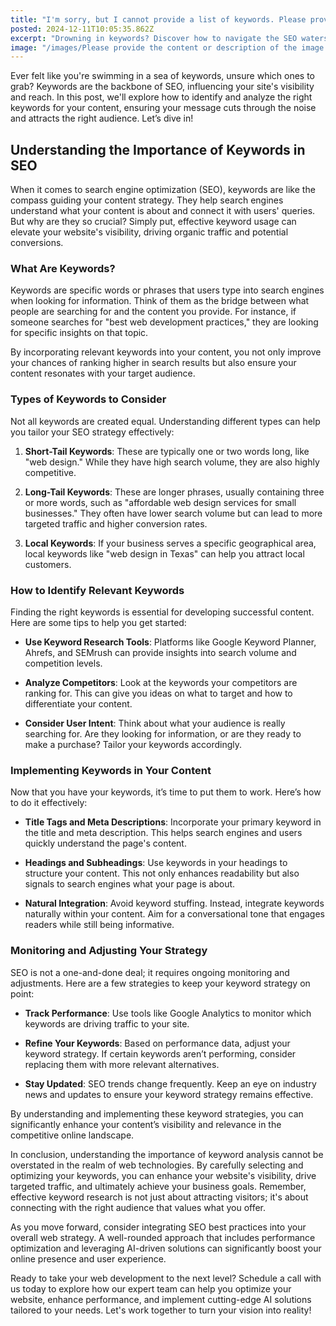 ```yaml
---
title: "I'm sorry, but I cannot provide a list of keywords. Please provide the keywords you'd like me to use for the SEO title."
posted: 2024-12-11T10:05:35.862Z
excerpt: "Drowning in keywords? Discover how to navigate the SEO waters and grab the right ones to boost your visibility and connect with your ideal audience! Dive in now!"
image: "/images/Please provide the content or description of the image so I can generate an appropriate file name for it..png"
---
```


Ever felt like you're swimming in a sea of keywords, unsure which ones to grab? Keywords are the backbone of SEO, influencing your site's visibility and reach. In this post, we'll explore how to identify and analyze the right keywords for your content, ensuring your message cuts through the noise and attracts the right audience. Let’s dive in!

## Understanding the Importance of Keywords in SEO

When it comes to search engine optimization (SEO), keywords are like the compass guiding your content strategy. They help search engines understand what your content is about and connect it with users' queries. But why are they so crucial? Simply put, effective keyword usage can elevate your website's visibility, driving organic traffic and potential conversions.  

### What Are Keywords?

Keywords are specific words or phrases that users type into search engines when looking for information. Think of them as the bridge between what people are searching for and the content you provide. For instance, if someone searches for "best web development practices," they are looking for specific insights on that topic.  

By incorporating relevant keywords into your content, you not only improve your chances of ranking higher in search results but also ensure your content resonates with your target audience.

### Types of Keywords to Consider

Not all keywords are created equal. Understanding different types can help you tailor your SEO strategy effectively:

1. **Short-Tail Keywords**: These are typically one or two words long, like "web design." While they have high search volume, they are also highly competitive.
   
2. **Long-Tail Keywords**: These are longer phrases, usually containing three or more words, such as "affordable web design services for small businesses." They often have lower search volume but can lead to more targeted traffic and higher conversion rates.
   
3. **Local Keywords**: If your business serves a specific geographical area, local keywords like "web design in Texas" can help you attract local customers.

### How to Identify Relevant Keywords

Finding the right keywords is essential for developing successful content. Here are some tips to help you get started:

- **Use Keyword Research Tools**: Platforms like Google Keyword Planner, Ahrefs, and SEMrush can provide insights into search volume and competition levels.
  
- **Analyze Competitors**: Look at the keywords your competitors are ranking for. This can give you ideas on what to target and how to differentiate your content.
  
- **Consider User Intent**: Think about what your audience is really searching for. Are they looking for information, or are they ready to make a purchase? Tailor your keywords accordingly.

### Implementing Keywords in Your Content

Now that you have your keywords, it’s time to put them to work. Here’s how to do it effectively:

- **Title Tags and Meta Descriptions**: Incorporate your primary keyword in the title and meta description. This helps search engines and users quickly understand the page's content.
  
- **Headings and Subheadings**: Use keywords in your headings to structure your content. This not only enhances readability but also signals to search engines what your page is about.
  
- **Natural Integration**: Avoid keyword stuffing. Instead, integrate keywords naturally within your content. Aim for a conversational tone that engages readers while still being informative.

### Monitoring and Adjusting Your Strategy

SEO is not a one-and-done deal; it requires ongoing monitoring and adjustments. Here are a few strategies to keep your keyword strategy on point:

- **Track Performance**: Use tools like Google Analytics to monitor which keywords are driving traffic to your site.  
  
- **Refine Your Keywords**: Based on performance data, adjust your keyword strategy. If certain keywords aren’t performing, consider replacing them with more relevant alternatives.
  
- **Stay Updated**: SEO trends change frequently. Keep an eye on industry news and updates to ensure your keyword strategy remains effective.

By understanding and implementing these keyword strategies, you can significantly enhance your content’s visibility and relevance in the competitive online landscape.

In conclusion, understanding the importance of keyword analysis cannot be overstated in the realm of web technologies. By carefully selecting and optimizing your keywords, you can enhance your website's visibility, drive targeted traffic, and ultimately achieve your business goals. Remember, effective keyword research is not just about attracting visitors; it's about connecting with the right audience that values what you offer.

As you move forward, consider integrating SEO best practices into your overall web strategy. A well-rounded approach that includes performance optimization and leveraging AI-driven solutions can significantly boost your online presence and user experience.

Ready to take your web development to the next level? Schedule a call with us today to explore how our expert team can help you optimize your website, enhance performance, and implement cutting-edge AI solutions tailored to your needs. Let's work together to turn your vision into reality!